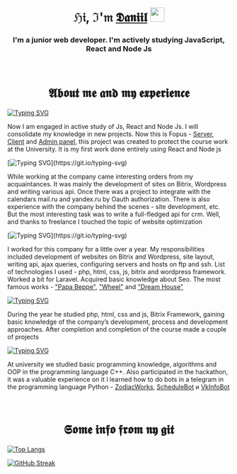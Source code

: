 <h1 align="center">ℌ𝔦, ℑ'𝔪 <a href="https://t.me/reverse_light/" target="_blank">𝕯𝖆𝖓𝖎𝖎𝖑</a> 
<img src="https://github.com/blackcater/blackcater/raw/main/images/Hi.gif" height="32"/></h1>

<h3 align="center">I'm a junior web developer. I'm actively studying JavaScript, React and Node Js</h3>
<br>

<h1 align="center">𝕬𝖇𝖔𝖚𝖙 𝖒𝖊 𝖆𝖓𝖉 𝖒𝖞 𝖊𝖝𝖕𝖊𝖗𝖎𝖊𝖓𝖈𝖊</a></h1>

[![Typing SVG](https://readme-typing-svg.herokuapp.com?color=ffe5b4&lines=Nowadays)](https://git.io/typing-svg)

<p>Now I am engaged in active study of Js, React and Node Js. I will consolidate my knowledge in new projects. Now this is Fopus - <a href="https://github.com/Daniil-Tevs/fopus-server" target="_blank">Server</a>, <a href="https://github.com/Daniil-Tevs/fopus-client" target="_blank">Client</a> and <a href="https://github.com/Daniil-Tevs/fopus-admin" target="_blank">Admin panel</a>, this project was created to protect the course work at the University. It is my first work done entirely using React and Node js</p>


[![Typing SVG](https://readme-typing-svg.herokuapp.com?color=ffe5b4&lines=Freelance")](https://git.io/typing-svg)

<p>While working at the company came interesting orders from my acquaintances. It was mainly the development of sites on Bitrix, Wordpress and writing various api. Once there was a project to integrate with the calendars mail.ru and yandex.ru by Oauth authorization. There is also experience with the company behind the scenes - site development, etc. But the most interesting task was to write a full-fledged api for crm. Well, and thanks to freelance I touched the topic of website optimization</p>



[![Typing SVG](https://readme-typing-svg.herokuapp.com?color=ffe5b4&lines=Company+"Aimart")](https://git.io/typing-svg)

<p>I worked for this company for a little over a year. My responsibilities included development of websites on Bitrix and Wordpress, site layout, writing api, ajax queries, configuring servers and hosts on ftp and ssh. List of technologies I used - php, html, css, js, bitrix and wordpress framework. Worked a bit for Laravel. Acquired basic knowledge about Seo. The most famous works - <a href="https://pabeppe.ru/" target="_blank">"Papa Beppe"</a>, <a href="https://www.koleso39.com/" target="_blank">"Wheel"</a> and <a href="https://dreamhouse39.ru/" target="_blank">"Dream House"</a></p>


[![Typing SVG](https://readme-typing-svg.herokuapp.com?color=ffe5b4&lines=Bitrix+University)](https://git.io/typing-svg)

<p>During the year he studied php, html, css and js, Bitrix Framework, gaining basic knowledge of the company’s development, process and development approaches. After completion and completion of the course made a couple of projects</p>


[![Typing SVG](https://readme-typing-svg.herokuapp.com?color=ffe5b4&lines=Baltic+Federal+Universityy)](https://git.io/typing-svg)

<p>At university we studied basic programming knowledge, algorithms and OOP in the programming language C++. Also participated in the hackathon, it was a valuable experience on it I learned how to do bots in a telegram in the programming language Python - <a href="https://github.com/Daniil-Tevs/ZodiacWorks" target="_blank">ZodiacWorks</a>, <a href="https://github.com/Daniil-Tevs/ScheduleBot" target="_blank">ScheduleBot</a> и <a href="https://github.com/Daniil-Tevs/VkInfoBot">VkInfoBot</a></p>
<br>
<h1 align="center">𝕾𝖔𝖒𝖊 𝖎𝖓𝖋𝖔 𝖋𝖗𝖔𝖒 𝖓𝖞 𝖌𝖎𝖙</h1>
<p align="center">
  
[![Top Langs](https://github-readme-stats.vercel.app/api/top-langs/?username=Daniil-Tevs&layout=compact)](https://github.com/anuraghazra/github-readme-stats)

[![GitHub Streak](https://github-readme-streak-stats.herokuapp.com/?user=Daniil-Tevs)](https://git.io/streak-stats)

